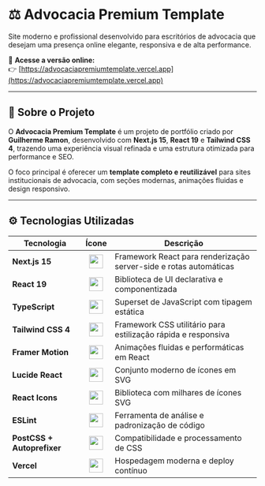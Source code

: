 # ⚖️ Advocacia Premium Template

Site moderno e profissional desenvolvido para escritórios de advocacia que desejam uma presença online elegante, responsiva e de alta performance.

🔗 **Acesse a versão online:**  
👉 [https://advocaciapremiumtemplate.vercel.app](https://advocaciapremiumtemplate.vercel.app)

---

## 📖 Sobre o Projeto

O **Advocacia Premium Template** é um projeto de portfólio criado por **Guilherme Ramon**, desenvolvido com **Next.js 15**, **React 19** e **Tailwind CSS 4**, trazendo uma experiência visual refinada e uma estrutura otimizada para performance e SEO.

O foco principal é oferecer um **template completo e reutilizável** para sites institucionais de advocacia, com seções modernas, animações fluidas e design responsivo.

---

## ⚙️ Tecnologias Utilizadas

| Tecnologia | Ícone | Descrição |
|-------------|:------:|------------|
| **Next.js 15** | <img src="https://cdn.jsdelivr.net/gh/devicons/devicon/icons/nextjs/nextjs-original.svg" width="28"/> | Framework React para renderização server-side e rotas automáticas |
| **React 19** | <img src="https://cdn.jsdelivr.net/gh/devicons/devicon/icons/react/react-original.svg" width="28"/> | Biblioteca de UI declarativa e componentizada |
| **TypeScript** | <img src="https://cdn.jsdelivr.net/gh/devicons/devicon/icons/typescript/typescript-original.svg" width="28"/> | Superset de JavaScript com tipagem estática |
| **Tailwind CSS 4** | <img src="https://cdn.jsdelivr.net/gh/devicons/devicon/icons/tailwindcss/tailwindcss-plain.svg" width="28"/> | Framework CSS utilitário para estilização rápida e responsiva |
| **Framer Motion** | <img src="https://raw.githubusercontent.com/simple-icons/simple-icons/develop/icons/framer.svg" width="28"/> | Animações fluidas e performáticas em React |
| **Lucide React** | <img src="https://avatars.githubusercontent.com/u/79196066?s=200&v=4" width="28"/> | Conjunto moderno de ícones em SVG |
| **React Icons** | <img src="https://react-icons.github.io/react-icons/favicon.ico" width="28"/> | Biblioteca com milhares de ícones SVG |
| **ESLint** | <img src="https://cdn.jsdelivr.net/gh/devicons/devicon/icons/eslint/eslint-original.svg" width="28"/> | Ferramenta de análise e padronização de código |
| **PostCSS + Autoprefixer** | <img src="https://cdn.jsdelivr.net/gh/devicons/devicon/icons/postcss/postcss-original.svg" width="28"/> | Compatibilidade e processamento de CSS |
| **Vercel** | <img src="https://cdn.jsdelivr.net/gh/devicons/devicon/icons/vercel/vercel-original.svg" width="28"/> | Hospedagem moderna e deploy contínuo |

